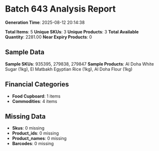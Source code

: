 # Batch 643 Analysis Report

**Generation Time**: 2025-08-12 20:14:38

**Total Items**: 5
**Unique SKUs**: 3
**Unique Products**: 3
**Total Available Quantity**: 2281.00
**Near Expiry Products**: 0

## Sample Data
**Sample SKUs**: 935395, 279838, 279847
**Sample Products**: Al Doha White Sugar (1kg), El Matbakh Egyptian Rice (1kg), Al Doha Flour (1kg)

## Financial Categories
- **Food Cupboard**: 1 items
- **Commodities**: 4 items

## Missing Data
- **Skus**: 0 missing
- **Product_ids**: 0 missing
- **Product_names**: 0 missing
- **Barcodes**: 0 missing
